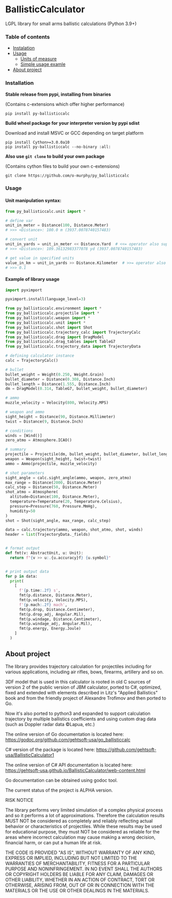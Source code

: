 # BallisticCalculator
LGPL library for small arms ballistic calculations (Python 3.9+)

### Table of contents
* [Instalation](#installation)
* [Usage](#usage)
  * [Units of measure](#unit-manipulation-syntax)
  * [Simple usage examle](#example-of-library-usage)
* [About project](#about-project)

### Installation
**Stable release from pypi, installing from binaries**

(Contains c-extensions which offer higher performance)
```commandline
pip install py-ballisticcalc
```

**Build wheel package for your interpreter version by pypi sdist**

Download and install MSVC or GCC depending on target platform
```commandline
pip install Cython>=3.0.0a10 
pip install py-ballisticcalc --no-binary :all:
```

**Also use `git clone` to build your own package**

(Contains cython files to build your own c-extensions)
```commandline
git clone https://github.com/o-murphy/py_ballisticcalc
```   


### Usage

#### Unit manipulation syntax:
```python
from py_ballisticcalc.unit import *

# define var
unit_in_meter = Distance(100, Distance.Meter)
# >>> <Distance>: 100.0 m (3937.0078740157483)

# convert unit
unit_in_yards = unit_in_meter << Distance.Yard  # <<= operator also supports
# >>> <Distance>: 109.36132983377078 yd (3937.0078740157483)

# get value in specified units
value_in_km = unit_in_yards >> Distance.Kilometer  # >>= operator also supports
# >>> 0.1
```

#### Example of library usage

```python
import pyximport

pyximport.install(language_level=3)

from py_ballisticcalc.environment import *
from py_ballisticcalc.projectile import *
from py_ballisticcalc.weapon import *
from py_ballisticcalc.unit import *
from py_ballisticcalc.shot import Shot
from py_ballisticcalc.trajectory_calc import TrajectoryCalc
from py_ballisticcalc.drag import DragModel
from py_ballisticcalc.drag_tables import TableG7
from py_ballisticcalc.trajectory_data import TrajectoryData

# defining calculator instance
calc = TrajectoryCalc()

# bullet
bullet_weight = Weight(0.250, Weight.Grain)
bullet_diameter = Distance(0.308, Distance.Inch)
bullet_length = Distance(1.555, Distance.Inch)
dm = DragModel(0.314, TableG7, bullet_weight, bullet_diameter)

# ammo
muzzle_velocity = Velocity(800, Velocity.MPS)

# weapon and ammo
sight_height = Distance(90, Distance.Millimeter)
twist = Distance(9, Distance.Inch)

# conditions
winds = [Wind()]
zero_atmo = Atmosphere.ICAO()

# summary
projectile = Projectile(dm, bullet_weight, bullet_diameter, bullet_length)
weapon = Weapon(sight_height, twist=twist)
ammo = Ammo(projectile, muzzle_velocity)

# shot parameters
sight_angle = calc.sight_angle(ammo, weapon, zero_atmo)
max_range = Distance(2000, Distance.Meter)
calc_step = Distance(50, Distance.Meter)
shot_atmo = Atmosphere(
  altitude=Distance(100, Distance.Meter),
  temperature=Temperature(20, Temperature.Celsius),
  pressure=Pressure(760, Pressure.MmHg),
  humidity=50
)
shot = Shot(sight_angle, max_range, calc_step)

data = calc.trajectory(ammo, weapon, shot_atmo, shot, winds)
header = list(TrajectoryData._fields)


# format output
def fmt(v: AbstractUnit, u: Unit):
  return f"{v >> u:.{u.accuracy}f} {u.symbol}"


# print output data
for p in data:
  print(
    [
      f'{p.time:.2f} s',
      fmt(p.distance, Distance.Meter),
      fmt(p.velocity, Velocity.MPS),
      f'{p.mach:.2f} mach',
      fmt(p.drop, Distance.Centimeter),
      fmt(p.drop_adj, Angular.Mil),
      fmt(p.windage, Distance.Centimeter),
      fmt(p.windage_adj, Angular.Mil),
      fmt(p.energy, Energy.Joule)
    ]
  )
```

About project
-----

The library provides trajectory calculation for projectiles including for various
applications, including air rifles, bows, firearms, artillery and so on.

3DF model that is used in this calculator is rooted in old C sources of version 2 of the public version of JBM
calculator, ported to C#, optimized, fixed and extended with elements described in
Litz's "Applied Ballistics" book and from the friendly project of Alexandre Trofimov
and then ported to Go.

Now it's also ported to python3 and expanded to support calculation trajectory by 
multiple ballistics coefficients and using custom drag data (such as Doppler radar data ©Lapua, etc.)

The online version of Go documentation is located here: https://godoc.org/github.com/gehtsoft-usa/go_ballisticcalc

C# version of the package is located here: https://github.com/gehtsoft-usa/BallisticCalculator1

The online version of C# API documentation is located here: https://gehtsoft-usa.github.io/BallisticCalculator/web-content.html

Go documentation can be obtained using godoc tool.

The current status of the project is ALPHA version.

RISK NOTICE

The library performs very limited simulation of a complex physical process and so it performs a lot of approximations. Therefore the calculation results MUST NOT be considered as completely and reliably reflecting actual behavior or characteristics of projectiles. While these results may be used for educational purpose, they must NOT be considered as reliable for the areas where incorrect calculation may cause making a wrong decision, financial harm, or can put a human life at risk.

THE CODE IS PROVIDED "AS IS", WITHOUT WARRANTY OF ANY KIND, EXPRESS OR IMPLIED, INCLUDING BUT NOT LIMITED TO THE WARRANTIES OF MERCHANTABILITY, FITNESS FOR A PARTICULAR PURPOSE AND NONINFRINGEMENT. IN NO EVENT SHALL THE AUTHORS OR COPYRIGHT HOLDERS BE LIABLE FOR ANY CLAIM, DAMAGES OR OTHER LIABILITY, WHETHER IN AN ACTION OF CONTRACT, TORT OR OTHERWISE, ARISING FROM, OUT OF OR IN CONNECTION WITH THE MATERIALS OR THE USE OR OTHER DEALINGS IN THE MATERIALS.

